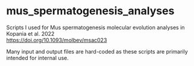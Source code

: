 # mus_spermatogenesis_analyses
Scripts I used for Mus spermatogenesis molecular evolution analyses in Kopania et al. 2022  
https://doi.org/10.1093/molbev/msac023

Many input and output files are hard-coded as these scripts are primarily intended for internal use.
